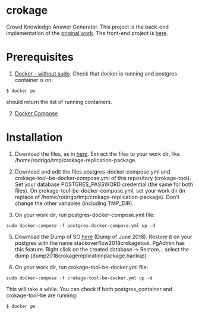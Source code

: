# crokage
Crowd Knowledge Answer Generator. This project is the back-end implementation of the [original work](https://github.com/muldon/CROKAGE-replication-package). The front-end project is [here](https://github.com/muldon/crokage-tool-fe). 

# Prerequisites
1. [Docker - without sudo](https://www.digitalocean.com/community/tutorials/how-to-install-and-use-docker-on-ubuntu-20-04
). 
Check that docker is running and postgres container is on: 
```
$ docker ps
```
should return the list of running containers. 

2. [Docker Compose](https://docs.docker.com/compose/install/)


# Installation

1. Download the files, as in [here](https://github.com/muldon/CROKAGE-replication-package#running-the-tool-mode-1---replication-package). Extract the files to your work dir, like /home/rodrigo/tmp/crokage-replication-package. 
2. Download and edit the files postgres-docker-compose.yml and crokage-tool-be-docker-compose.yml of this repository (crokage-tool). Set your database POSTGRES_PASSWORD credential (the same for both files). On crokage-tool-be-docker-compose.yml, set your work dir (in replace of /home/rodrigo/tmp/crokage-replication-package). Don't change the other variables (including TMP_DIR). 

4. On your work dir, run postgres-docker-compose.yml file:
```
sudo docker-compose -f postgres-docker-compose.yml up -d
```

5. Download the Dump of SO [here](http://lascam.facom.ufu.br/companion/crokage/dump2018crokagereplicationpackage.backup) (Dump of June 2018). Restore it on your postgres with the name stackoverflow2018crokagetool. PgAdmin has this feature. Right click on the created database -> Restore... select the dump (dump2018crokagereplicationpackage.backup)

6. On your work dir, run crokage-tool-be-docker.yml file: 
```
sudo docker-compose -f crokage-tool-be-docker.yml up -d
```
This will take a while. You can check if both postgres_container and crokage-tool-be are running:  
```
$ docker ps
```



